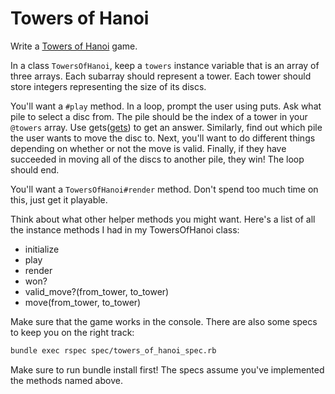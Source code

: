 # Towers of Hanoi

Write a
[Towers of Hanoi](http://en.wikipedia.org/wiki/Towers_of_hanoi) game.

In a class `TowersOfHanoi`, keep a `towers` instance variable that is an array 
of three arrays. Each subarray should represent a tower. Each tower should store 
integers representing the size of its discs. 

You'll want a `#play` method. In a loop, prompt the user using puts. Ask what 
pile to select a disc from. The pile should be the index of a tower in your 
`@towers` array. Use 
gets([gets](http://andreacfm.com/2011/06/11/learning-ruby-gets-and-chomp/)) to 
get an answer. Similarly, find out which pile the user wants to move the disc 
to. Next, you'll want to do different things depending on whether or not the 
move is valid. Finally, if they have succeeded in moving all of the discs to 
another pile, they win! The loop should end.

You'll want a `TowersOfHanoi#render` method. Don't spend too much time on this, 
just get it playable.

Think about what other helper methods you might want. Here's a list of all the
instance methods I had in my TowersOfHanoi class:
* initialize
* play
* render
* won?
* valid_move?(from_tower, to_tower)
* move(from_tower, to_tower)

Make sure that the game works in the console. There are also some specs to keep 
you on the right track:

```bash
bundle exec rspec spec/towers_of_hanoi_spec.rb
```

Make sure to run bundle install first! The specs assume you've implemented the 
methods named above.
